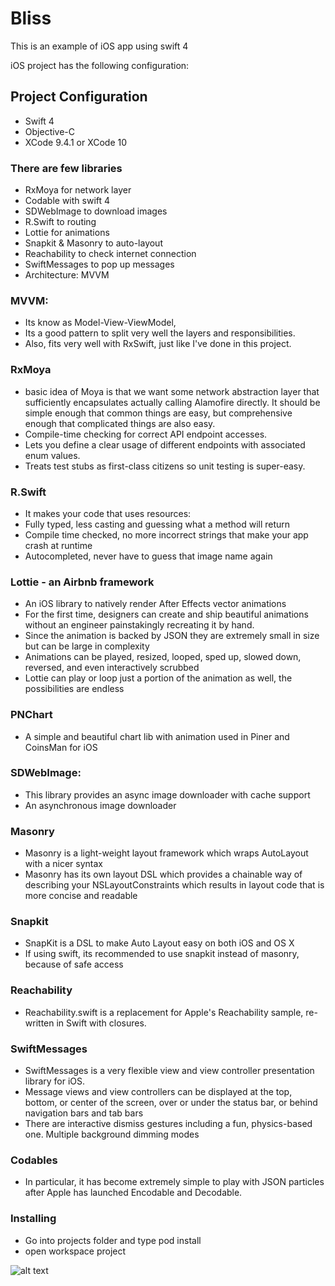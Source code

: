 # Bliss

This is an example of iOS app using swift 4

iOS project has the following configuration:

## Project Configuration
* Swift 4
* Objective-C
* XCode 9.4.1 or XCode 10

### There are few libraries

- RxMoya for network layer
- Codable with swift 4
- SDWebImage to download images
- R.Swift to routing
- Lottie for animations
- Snapkit & Masonry to auto-layout
- Reachability to check internet connection
- SwiftMessages to pop up messages
- Architecture: MVVM


### MVVM: 
- Its know as Model-View-ViewModel, 
- Its a good pattern to split very well the layers and responsibilities. 
- Also, fits very well with RxSwift, just like I've done in this project.

### RxMoya
- basic idea of Moya is that we want some network abstraction layer that sufficiently encapsulates actually calling Alamofire directly. It should be simple enough that common things are easy, but comprehensive enough that complicated things are also easy.
- Compile-time checking for correct API endpoint accesses.
- Lets you define a clear usage of different endpoints with associated enum values.
- Treats test stubs as first-class citizens so unit testing is super-easy.

### R.Swift
- It makes your code that uses resources:
- Fully typed, less casting and guessing what a method will return
- Compile time checked, no more incorrect strings that make your app crash at runtime
- Autocompleted, never have to guess that image name again

### Lottie - an Airbnb framework
- An iOS library to natively render After Effects vector animations 
- For the first time, designers can create and ship beautiful animations without an engineer painstakingly recreating it by hand.
- Since the animation is backed by JSON they are extremely small in size but can be large in complexity
- Animations can be played, resized, looped, sped up, slowed down, reversed, and even interactively scrubbed
- Lottie can play or loop just a portion of the animation as well, the possibilities are endless

### PNChart
- A simple and beautiful chart lib with animation used in Piner and CoinsMan for iOS

### SDWebImage:
- This library provides an async image downloader with cache support
- An asynchronous image downloader

### Masonry
- Masonry is a light-weight layout framework which wraps AutoLayout with a nicer syntax
- Masonry has its own layout DSL which provides a chainable way of describing your NSLayoutConstraints which results in layout code that is more concise and readable

### Snapkit
- SnapKit is a DSL to make Auto Layout easy on both iOS and OS X
- If using swift, its recommended to use snapkit instead of masonry, because of safe access

### Reachability
- Reachability.swift is a replacement for Apple's Reachability sample, re-written in Swift with closures.

### SwiftMessages
- SwiftMessages is a very flexible view and view controller presentation library for iOS.
- Message views and view controllers can be displayed at the top, bottom, or center of the screen, over or under the status bar, or behind navigation bars and tab bars
- There are interactive dismiss gestures including a fun, physics-based one. Multiple background dimming modes

### Codables

- In particular, it has become extremely simple to play with JSON particles after Apple has launched Encodable and Decodable.

### Installing
* Go into projects folder and type pod install
* open workspace project


![alt text](https://github.com/andrevinic/blissProject/blob/master/screenshots/screen_1.png)
